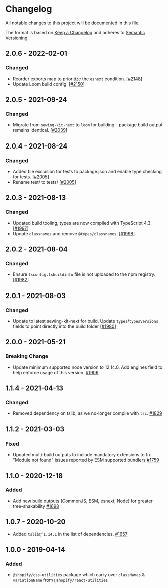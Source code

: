 # Changelog

All notable changes to this project will be documented in this file.

The format is based on [Keep a Changelog](http://keepachangelog.com/en/1.0.0/)
and adheres to [Semantic Versioning](http://semver.org/spec/v2.0.0.html).

<!-- ## Unreleased -->

## 2.0.6 - 2022-02-01

### Changed

- Reorder exports map to prioritize the `esnext` condition. [[#2148](https://github.com/Shopify/quilt/pull/2148)]
- Update Loom build config. [[#2150](https://github.com/Shopify/quilt/pull/2150)]

## 2.0.5 - 2021-09-24

### Changed

- Migrate from `sewing-kit-next` to `loom` for building - package build output remains identical. [[#2039](https://github.com/Shopify/quilt/pull/2039)]

## 2.0.4 - 2021-08-24

### Changed

- Added file exclusion for tests to package.json and enable type checking for tests. [[#2005](https://github.com/Shopify/quilt/pull/2005)]
- Rename test/ to tests/ [[#2005](https://github.com/Shopify/quilt/pull/2005)]

## 2.0.3 - 2021-08-13

### Changed

- Updated build tooling, types are now compiled with TypeScript 4.3. [[#1997](https://github.com/Shopify/quilt/pull/1997)]
- Update `classnames` and remove `@types/classnames`. [[#1998](https://github.com/Shopify/quilt/pull/1998)]

## 2.0.2 - 2021-08-04

### Changed

- Ensure `tsconfig.tsbuildinfo` file is not uploaded to the npm registry. [[#1982](https://github.com/Shopify/quilt/pull/1982)]

## 2.0.1 - 2021-08-03

### Changed

- Update to latest sewing-kit-next for build. Update `types`/`typesVersions` fields to point directly into the build folder [[#1980](https://github.com/Shopify/quilt/pull/1980)]

## 2.0.0 - 2021-05-21

### Breaking Change

- Update minimum supported node version to 12.14.0. Add engines field to help enforce usage of this version. [#1906](https://github.com/Shopify/quilt/pull/1906)

## 1.1.4 - 2021-04-13

### Changed

- Removed dependency on tslib, as we no-longer compile with `tsc`. [#1829](https://github.com/Shopify/quilt/pull/1829)

## 1.1.2 - 2021-03-03

### Fixed

- Updated multi-build outputs to include mandatory extensions to fix "Module not found" issues reported by ESM supported bundlers [#1759](https://github.com/Shopify/quilt/pull/1759)

## 1.1.0 - 2020-12-18

### Added

- Add new build outputs (CommonJS, ESM, esnext, Node) for greater tree-shakability [#1698](https://github.com/Shopify/quilt/pull/1698)

## 1.0.7 - 2020-10-20

- Added `tslib@^1.14.1` in the list of dependencies. [#1657](https://github.com/Shopify/quilt/pull/1657)

## 1.0.0 - 2019-04-14

### Added

- `@shopify/css-utilities` package which carry over `classNames` & `variationName` from `@shopify/react-utilities`
